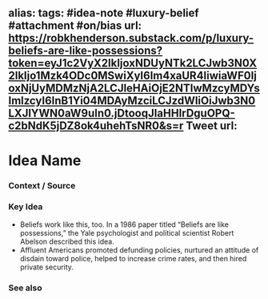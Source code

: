 alias: 
tags: #idea-note #luxury-belief #attachment #on/bias
url: https://robkhenderson.substack.com/p/luxury-beliefs-are-like-possessions?token=eyJ1c2VyX2lkIjoxNDUyNTk2LCJwb3N0X2lkIjo1Mzk4ODc0MSwiXyI6Im4xaUR4IiwiaWF0IjoxNjUyMDMzNjA2LCJleHAiOjE2NTIwMzcyMDYsImlzcyI6InB1Yi04MDAyMzciLCJzdWIiOiJwb3N0LXJlYWN0aW9uIn0.jDtooqJIaHHIrDguOPQ-c2bNdK5jDZ8ok4uhehTsNR0&s=r
Tweet url: 
---
# Idea Name

### Context / Source


### Key Idea

- Beliefs work like this, too. In a 1986 paper titled “Beliefs are like possessions,” the Yale psychologist and political scientist Robert Abelson described this idea.
- Affluent Americans promoted defunding policies, nurtured an attitude of disdain toward police, helped to increase crime rates, and then hired private security.

### See also
